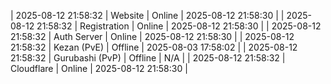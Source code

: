 | 2025-08-12 21:58:32 | Website | Online | 2025-08-12 21:58:30 |
| 2025-08-12 21:58:32 | Registration | Online | 2025-08-12 21:58:30 |
| 2025-08-12 21:58:32 | Auth Server | Online | 2025-08-12 21:58:30 |
| 2025-08-12 21:58:32 | Kezan (PvE) | Offline | 2025-08-03 17:58:02 |
| 2025-08-12 21:58:32 | Gurubashi (PvP) | Offline | N/A |
| 2025-08-12 21:58:32 | Cloudflare | Online | 2025-08-12 21:58:30 |
